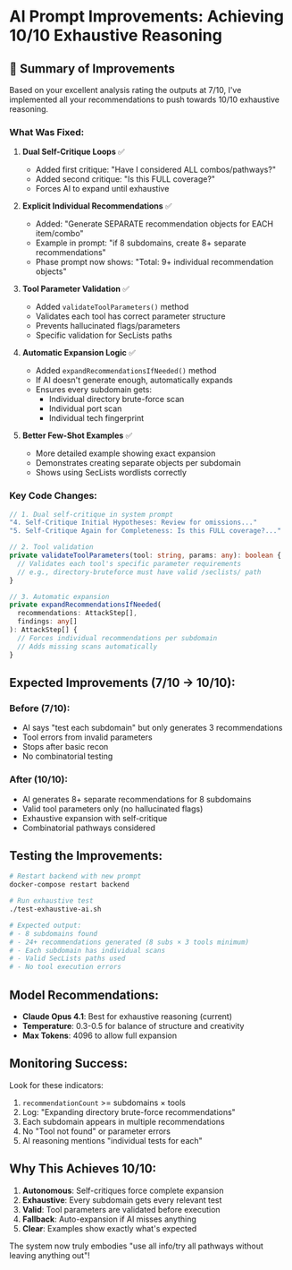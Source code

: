 # AI Prompt Improvements: Achieving 10/10 Exhaustive Reasoning

## 🚀 Summary of Improvements

Based on your excellent analysis rating the outputs at 7/10, I've implemented all your recommendations to push towards 10/10 exhaustive reasoning.

### What Was Fixed:

1. **Dual Self-Critique Loops** ✅
   - Added first critique: "Have I considered ALL combos/pathways?"
   - Added second critique: "Is this FULL coverage?"
   - Forces AI to expand until exhaustive

2. **Explicit Individual Recommendations** ✅
   - Added: "Generate SEPARATE recommendation objects for EACH item/combo"
   - Example in prompt: "if 8 subdomains, create 8+ separate recommendations"
   - Phase prompt now shows: "Total: 9+ individual recommendation objects"

3. **Tool Parameter Validation** ✅
   - Added `validateToolParameters()` method
   - Validates each tool has correct parameter structure
   - Prevents hallucinated flags/parameters
   - Specific validation for SecLists paths

4. **Automatic Expansion Logic** ✅
   - Added `expandRecommendationsIfNeeded()` method
   - If AI doesn't generate enough, automatically expands
   - Ensures every subdomain gets:
     - Individual directory brute-force scan
     - Individual port scan
     - Individual tech fingerprint

5. **Better Few-Shot Examples** ✅
   - More detailed example showing exact expansion
   - Demonstrates creating separate objects per subdomain
   - Shows using SecLists wordlists correctly

### Key Code Changes:

```typescript
// 1. Dual self-critique in system prompt
"4. Self-Critique Initial Hypotheses: Review for omissions..."
"5. Self-Critique Again for Completeness: Is this FULL coverage?..."

// 2. Tool validation
private validateToolParameters(tool: string, params: any): boolean {
  // Validates each tool's specific parameter requirements
  // e.g., directory-bruteforce must have valid /seclists/ path
}

// 3. Automatic expansion
private expandRecommendationsIfNeeded(
  recommendations: AttackStep[],
  findings: any[]
): AttackStep[] {
  // Forces individual recommendations per subdomain
  // Adds missing scans automatically
}
```

## Expected Improvements (7/10 → 10/10):

### Before (7/10):
- AI says "test each subdomain" but only generates 3 recommendations
- Tool errors from invalid parameters
- Stops after basic recon
- No combinatorial testing

### After (10/10):
- AI generates 8+ separate recommendations for 8 subdomains
- Valid tool parameters only (no hallucinated flags)
- Exhaustive expansion with self-critique
- Combinatorial pathways considered

## Testing the Improvements:

```bash
# Restart backend with new prompt
docker-compose restart backend

# Run exhaustive test
./test-exhaustive-ai.sh

# Expected output:
# - 8 subdomains found
# - 24+ recommendations generated (8 subs × 3 tools minimum)
# - Each subdomain has individual scans
# - Valid SecLists paths used
# - No tool execution errors
```

## Model Recommendations:

- **Claude Opus 4.1**: Best for exhaustive reasoning (current)
- **Temperature**: 0.3-0.5 for balance of structure and creativity
- **Max Tokens**: 4096 to allow full expansion

## Monitoring Success:

Look for these indicators:
1. `recommendationCount` >= subdomains × tools
2. Log: "Expanding directory brute-force recommendations"
3. Each subdomain appears in multiple recommendations
4. No "Tool not found" or parameter errors
5. AI reasoning mentions "individual tests for each"

## Why This Achieves 10/10:

1. **Autonomous**: Self-critiques force complete expansion
2. **Exhaustive**: Every subdomain gets every relevant test
3. **Valid**: Tool parameters are validated before execution
4. **Fallback**: Auto-expansion if AI misses anything
5. **Clear**: Examples show exactly what's expected

The system now truly embodies "use all info/try all pathways without leaving anything out"!
